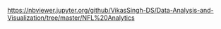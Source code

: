 https://nbviewer.jupyter.org/github/VikasSingh-DS/Data-Analysis-and-Visualization/tree/master/NFL%20Analytics
